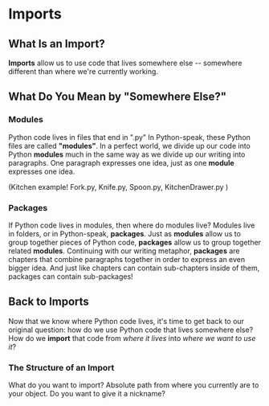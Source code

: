 # Imports

## What Is an Import?
**Imports** allow us to use code that lives somewhere else -- somewhere different than where we're currently working. 

## What Do You Mean by "Somewhere Else?"

### Modules
Python code lives in files that end in ".py"
In Python-speak, these Python files are called **"modules"**.
In a perfect world, we divide up our code into Python **modules** much in the same way as we divide up our writing into paragraphs. One paragraph expresses one idea, just as one **module** expresses one idea.

(Kitchen example! Fork.py, Knife.py, Spoon.py, KitchenDrawer.py )

### Packages
If Python code lives in modules, then where do modules live? 
Modules live in folders, or in Python-speak, **packages**.
Just as **modules** allow us to group together pieces of Python code, **packages** allow us to group together related **modules**. Continuing with our writing metaphor, **packages** are chapters that combine paragraphs together in order to express an even bigger idea.
And just like chapters can contain sub-chapters inside of them, packages can contain sub-packages! 

## Back to Imports
Now that we know where Python code lives, it's time to get back to our original question: how do we use Python code that lives somewhere else? How do we **import** that code from *where it lives* into *where we want to use it*?

### The Structure of an Import
What do you want to import?
	Absolute path from where you currently are to your object.
Do you want to give it a nickname?

#### 



<!--stackedit_data:
eyJoaXN0b3J5IjpbNzEwMzYyNDU5LC0xNjYyNjc0MDcxLDE4MT
E5NzI5NTAsNDczNjIxMTQzXX0=
-->